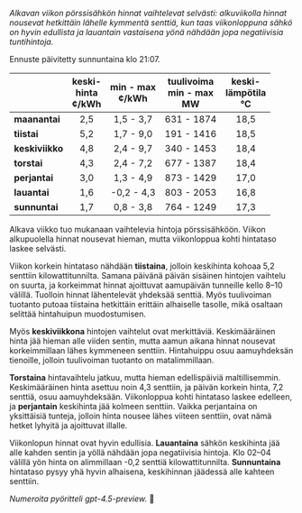 *Alkavan viikon pörssisähkön hinnat vaihtelevat selvästi: alkuviikolla hinnat nousevat hetkittäin lähelle kymmentä senttiä, kun taas viikonloppuna sähkö on hyvin edullista ja lauantain vastaisena yönä nähdään jopa negatiivisia tuntihintoja.*

Ennuste päivitetty sunnuntaina klo 21:07.

|              | keski-<br>hinta<br>¢/kWh | min - max<br>¢/kWh | tuulivoima<br>min - max<br>MW | keski-<br>lämpötila<br>°C |
|:-------------|:----------------:|:----------------:|:-------------:|:-------------:|
| **maanantai**    |        2,5       |     1,5 - 3,7    |       631 - 1874      |       18,5      |
| **tiistai**      |        5,2       |     1,7 - 9,0    |       191 - 1416      |       18,5      |
| **keskiviikko**  |        4,8       |     2,4 - 9,7    |       340 - 1453      |       18,4      |
| **torstai**      |        4,3       |     2,4 - 7,2    |       677 - 1387      |       18,4      |
| **perjantai**    |        3,0       |     1,3 - 4,9    |       873 - 1429      |       17,0      |
| **lauantai**     |        1,6       |    -0,2 - 4,3    |       803 - 2053      |       16,8      |
| **sunnuntai**    |        1,7       |     0,8 - 3,8    |       764 - 1249      |       17,3      |

Alkava viikko tuo mukanaan vaihtelevia hintoja pörssisähköön. Viikon alkupuolella hinnat nousevat hieman, mutta viikonloppua kohti hintataso laskee selvästi.

Viikon korkein hintataso nähdään **tiistaina**, jolloin keskihinta kohoaa 5,2 senttiin kilowattitunnilta. Samana päivänä päivän sisäinen hintojen vaihtelu on suurta, ja korkeimmat hinnat ajoittuvat aamupäivän tunneille kello 8–10 välillä. Tuolloin hinnat lähentelevät yhdeksää senttiä. Myös tuulivoiman tuotanto putoaa tiistaina hetkittäin erittäin alhaiselle tasolle, mikä osaltaan selittää hintahuipun muodostumisen.

Myös **keskiviikkona** hintojen vaihtelut ovat merkittäviä. Keskimääräinen hinta jää hieman alle viiden sentin, mutta aamun aikana hinnat nousevat korkeimmillaan lähes kymmeneen senttiin. Hintahuippu osuu aamuyhdeksän tienoille, jolloin tuulivoiman tuotanto on matalimmillaan.

**Torstaina** hintavaihtelu jatkuu, mutta hieman edellispäiviä maltillisemmin. Keskimääräinen hinta asettuu noin 4,3 senttiin, ja päivän korkein hinta, 7,2 senttiä, osuu aamuyhdeksään. Viikonloppua kohti hintataso laskee edelleen, ja **perjantain** keskihinta jää kolmeen senttiin. Vaikka perjantaina on yksittäisiä tunteja, jolloin hinta nousee lähes viiteen senttiin, ovat nämä hetket lyhyitä ja ajoittuvat illalle.

Viikonlopun hinnat ovat hyvin edullisia. **Lauantaina** sähkön keskihinta jää alle kahden sentin ja yöllä nähdään jopa negatiivisia hintoja. Klo 02–04 välillä yön hinta on alimmillaan -0,2 senttiä kilowattitunnilta. **Sunnuntaina** hintataso pysyy yhä hyvin alhaisena, keskihinnan jäädessä alle kahteen senttiin.

*Numeroita pyöritteli gpt-4.5-preview.* 🔌
